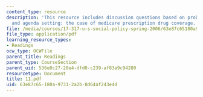 ```yaml
---
content_type: resource
description: 'This resource includes discussion questions based on problem definition
  and agenda setting: the case of medicare prescription drug coverage.'
file: /media/courses/17-317-u-s-social-policy-spring-2006/63e87c65180a97312a2b8d64af243e4d_11.pdf
file_type: application/pdf
learning_resource_types:
- Readings
ocw_type: OCWFile
parent_title: Readings
parent_type: CourseSection
parent_uid: 536e0c27-28e4-dfd0-c239-af83a9c94280
resourcetype: Document
title: 11.pdf
uid: 63e87c65-180a-9731-2a2b-8d64af243e4d
---
```

